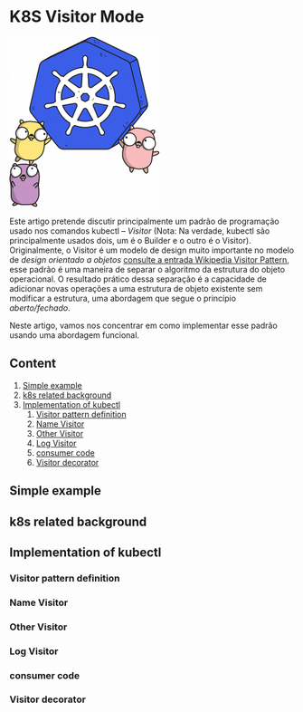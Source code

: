# K8S Visitor Mode

![k8s_visitor_mode](k8s_visitor_mode.png)

Este artigo pretende discutir principalmente um padrão de programação usado nos comandos kubectl
– *Visitor* (Nota: Na verdade, kubectl são principalmente usados dois, um é o Builder e o outro é o Visitor).
Originalmente, o Visitor é um modelo de design muito importante no modelo de *design orientado a objetos* [consulte a entrada Wikipedia Visitor Pattern](https://en.wikipedia.org/wiki/Visitor_pattern),
esse padrão é uma maneira de separar o algoritmo da estrutura do objeto operacional.
O resultado prático dessa separação é a capacidade de adicionar novas operações a uma estrutura de objeto existente sem modificar a estrutura,
uma abordagem que segue o princípio *aberto/fechado*.

Neste artigo, vamos nos concentrar em como implementar esse padrão usando uma abordagem funcional.

## Content
1) [Simple example](#simple-example)
2) [k8s related background](#k8s-related-background)
3) [Implementation of kubectl](#implementation-of-kubectl)
   1) [Visitor pattern definition](#visitor-pattern-definition)
   2) [Name Visitor](#name-visitor)
   3) [Other Visitor](#other-visitor)
   4) [Log Visitor](#log-visitor)
   5) [consumer code](#consumer-code)
   6) [Visitor decorator](#visitor-decorator)

## Simple example
## k8s related background
## Implementation of kubectl
### Visitor pattern definition
### Name Visitor
### Other Visitor
### Log Visitor
### consumer code
### Visitor decorator